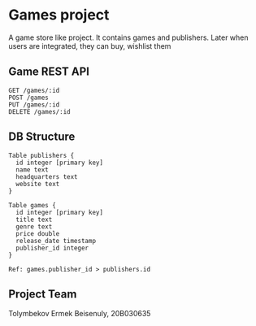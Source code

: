 # Games project
A game store like project. It contains games and publishers. Later when users are integrated, they can buy, wishlist them

## Game REST API

```
GET /games/:id
POST /games
PUT /games/:id
DELETE /games/:id
```

## DB Structure

```
Table publishers {
  id integer [primary key]
  name text
  headquarters text
  website text
}

Table games {
  id integer [primary key]
  title text
  genre text
  price double
  release_date timestamp
  publisher_id integer
}

Ref: games.publisher_id > publishers.id
```

## Project Team
Tolymbekov Ermek Beisenuly, 20B030635